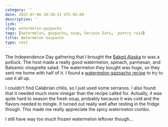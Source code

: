 ```yaml
---
category: ''
date: 2022-07-06 20:30:21 UTC-05:00
description: ''
link: ''
slug: watermelon-gazpacho
tags: [watermelon, gazpacho, soup, Serious Eats,  pantry raid]
title: Watermelon Gazpacho
type: text
---
```

The Independence Day gathering that I brought the [Baked Alaska](link://slug/practical-baked-alaska) to was a potluck.
The host made a really good watermelon, spinach, parmesan, and Balsamic vinagrette salad.
The watermelon they bought was _huge_, so they sent me home with half of it.
I found a [watermelon gazpacho recipe](https://www.seriouseats.com/watermelon-gazpacho-with-calabrian-chili-crema) to try to use it all up.

I couldn't find Calabrian chilis, so I just used some serranos.
I also found that it needed much more vinegar than the recipe called for.
Actually, it was quite hard to season the fresh soup, probably because it was cold and the flavors needed to mingle.
It turned out really well after resting in the fridge though.
This made me really appreciate the spicy watermelon combo.

I still have way too much frozen watermelon leftover though...